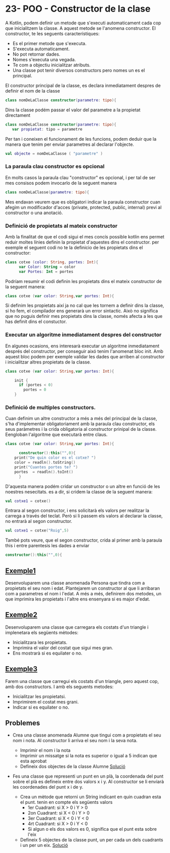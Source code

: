 # 23- POO - Constructor de la clase

A Kotlin, podem definir un metode que s'executi automaticament cada cop que inicialitzem la classe. A aquest metode se l'anomena constructor. El constructor, te les seguents característiques:
* Es el primer metode que s'executa.
* S'executa automaticament.
* No pot retornar dades.
* Nomes s'executa una vegada.
* Te com a objectiu inicialitzar atributs.
* Una classe pot tenir diversos constructors pero nomes un es el principal.

El constructor principal de la classe, es declara inmediatament despres de definir el nom de la classe

```kotlin
class nomDeLaClasse constructor(parametre: tipo){
```

Dins la classe podém passar el valor del parametre a la propietat directament

```kotlin
class nomDeLaClasse constructor(parametre: tipo){
   var propietat: tipo = parametre
```

Per tan i coneixen el funcionament de les funcions, podem deduir que la manera que tenim per enviar parametres al declarar l'objecte.

```kotlin
val objecte = nomDeLaClasse ( "parametre" )
```

### La paraula clau constructor es opcional
 
En molts casos la paraula clau "constructor" es opcional, i per tal de ser mes consisos podem invocarlo de la seguent manera

```kotlin
class nomDeLaClasse(parametre: tipo){
```

Mes endavan veurem que es obligatori indicar la paraula constructor cuan afegim un modificador d'acces (private, protected, public, internal) previ al constructor o una anotació.

### Definició de propietats al mateix constructor

Amb la finalitat de que el codi sigui el mes concís possible kotlin ens permet reduir moltes línies definin la propietat d'aquestes dins el constructor. per exemple el seguent codi no te la definicio de les propietats dins el constructor:

```kotlin
class cotxe (color: String, portes: Int){
      var Color: String = color
      var Portes: Int = portes
```

Podríam resumir el codi definin les propietats dins el mateix constructor de la seguent manera:

```kotlin
class cotxe (var color: String,var portes: Int){
```

Si definim les propietats així ja no cal que les tornem a definir dins la classe, si ho fem, el compilador ens generarà un error sintactic. Això no significa que no puguis definir mes propietats dins la classe, només afecta a les que has definit dins el constuctor.

### Executar un algoritme inmediatament despres del constructor

En algunes ocasions, ens interesarà executar un algoritme inmediatament després del constructor, per conseguir aixó tenim l'anomenat bloc init. Amb aquest bloc podem per exemple validar les dades que  arriben al constructor i inicialitzar altres propietats de la classe.

```kotlin
class cotxe (var color: String,var portes: Int){

    init {
      if (portes < 0)
        portes = 0
    }
```

### Definició de multiples constructors.

Cuan definim un altre constructor a més a més del principal de la classe, s'ha d'implementar obligatoriament amb la paraula clau constructor, els seus paràmetres i la crida obligatoria al constructor prinipal de la classe. Eengloban l'algoritme que executarà entre claus.

```kotlin
class cotxe (var color: String,var portes: Int){

      constructor():this("",0){
	print("De quin color es el cotxe? ")
	color = readln().toString()
	print("Cuantes portes te? ")
	portes  = readln().toInt()	
      }
```
D'aquesta manera podém cridar un constructor o un altre en funció de les noestres nesecitats. es a dir, si cridem la classe de la seguent manera:

```kotlin
val cotxe1 = cotxe()
```
Entrara al segon constructor, i ens solicitarà els valors per realitzar la carrega a través del teclat. Però si li passem els valors al declarar la classe, no entrarà al segon constructor.

```kotlin
val cotxe1 = cotxe("Roig",5)
```

També pots veure, que el segon constructor, crida al primer amb la paraula this i entre parentesis les dades a enviar

```kotlin
constructor():this("",0){
```

## [Exemple1](https://github.com/marcmoiagese/curskotlin/blob/master/23-POO-Constructor_de_la_classe/Esemple1/src/main/kotlin/Main.kt)

Desenvoluparem una classe anomenada Persona que tindra com a propietats el seu nom i edat. Plantejarem un constructor al que li arribaran com a parametres el nom i l'edat.
A més a més, definirem dos metodes, un que imprimira les propietats i l'altre ens ensenyara si es major d'edat.


## [Exemple2](https://github.com/marcmoiagese/curskotlin/blob/master/23-POO-Constructor_de_la_classe/Exemple2/src/main/kotlin/Main.kt)

Desenvoluparem una classe que carregara els costats d'un triangle i implenetara els següents mètodes:
* Inicialitzara les propietats.
* Imprimira el valor del costat que sigui mes gran.
* Ens mostrarà si es equilater o no.

## [Exemple3](https://github.com/marcmoiagese/curskotlin/blob/master/23-POO-Constructor_de_la_classe/Exemple3/src/main/kotlin/Main.kt)

Farem una classe que carregui els costats d'un triangle, pero aquest cop, amb dos constructors. I amb els seguents metodes:
* Inicialitzar les propietatsi.
* Imprimirem el costat mes grani.
* Indicar si es equilater o no.

## Problemes

- Crea una classe anomenada Alumne que tingui com a propietats el seu nom i nota. Al constructor li arriva el seu nom i la seva nota.
  * Imprimir el nom i la nota
  * Imprimir un missatge si la nota es superior o igual a 5 indican que esta aprobat
  * Defineix dos objectes de la classe Alumne
  [Solució](https://github.com/marcmoiagese/curskotlin/blob/master/23-POO-Constructor_de_la_classe/Problema1/src/main/kotlin/Main.kt)


- Fes una classe que representi un punt en un plà, la coordenada del punt sobre el plà es defineix entre dos valors x i y. Al constructor se li enviarà les coordenades del punt x i de y.
  * Crea un mètode que retorni un String indicant en quin cuadran esta el punt. tenin en compte els següents valors
	- 1er Cuadrant: si X > 0 i Y > 0
	- 2on Cuadrant: si X < 0 i Y > 0
	- 3er Cuadrant: si X < 0 i Y < 0
	- 4rt Cuadrant: si X > 0 i Y < 0
	- Si algun o els dos valors es 0, significa que el punt esta sobre l'eix
  * Defineix 5 objectes de la classe punt, un per cada un dels cuadrants i un per un eix.
  [Solució](https://github.com/marcmoiagese/curskotlin/blob/master/23-POO-Constructor_de_la_classe/Problema2/src/main/kotlin/Main.kt) 
